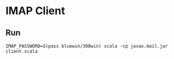 IMAP Client
===========

Run
---

	IMAP_PASSWORD=$(pass bluewin/308win) scala -cp javax.mail.jar client.scala

